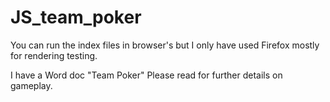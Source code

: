 ﻿# JS_team_poker
You can run the index files in browser's but I only have used Firefox mostly for rendering testing.

I have a Word doc "Team Poker" Please read for further details on gameplay.
